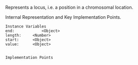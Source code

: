 Represents a locus, i.e. a position in a chromosomal location.

Internal Representation and Key Implementation Points.

    Instance Variables
	end:			<Object>
	length:		<Number>
	start:		<Object>
	value:		<Object>


    Implementation Points